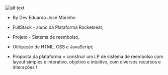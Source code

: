 ![alt text](<Sistema de Reembolso.png>)

- By Dev Eduardo José Marinho 

- FullStack - aluno da Plataforma Rocketseat,

- Projeto - Sistema de reembolso,

- Utilização de HTML, CSS e JavaScript;

- Proposta da plataforma = construir um LP de sistema de reembolso com layout simples e interativo, objetivo e intuitivo, com diversos recursos e interações !



